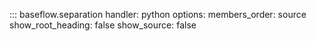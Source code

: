::: baseflow.separation
    handler: python
    options:
      members_order: source
      show_root_heading: false
      show_source: false
